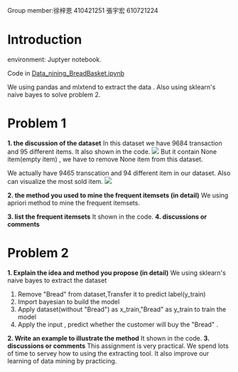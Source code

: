 Group member:徐梓恩 410421251
             張宇宏 610721224
# Introduction
environment: Juptyer notebook.

Code in [Data_nining_BreadBasket.ipynb](https://github.com/fafnerzhang/Data_mining_BreadBasket/blob/master/Data_mining_BreadBasket.ipynb/)

We using pandas and mlxtend to extract the data .
Also using sklearn's naive bayes to solve problem 2. 
# Problem 1
**1. the discussion of the dataset**
In this dataset we have 9684 transaction and 95 different items.
It also shown in the code.
![](https://i.imgur.com/5tcKEE2.png)
But it contain None item(empty item) , we have to remove None item from this dataset.

We actually have 9465 transcation and 94 different item in our dataset.
Also can visualize the most sold item.
![](https://i.imgur.com/NXOwaCv.png)



**2. the method you used to mine the frequent itemsets (in detail)**
We using apriori method to mine the frequent itemsets.

**3. list the frequent itemsets**
It shown in the code.
**4. discussions or comments**


# Problem 2
**1. Explain the idea and method you propose (in detail)**
We using sklearn's naive bayes to extract the dataset 
1. Remove "Bread" from dataset,Transfer it to predict label(y_train)
2. Import bayesian to build the model 
3. Apply dataset(without "Bread") as x_train,"Bread" as y_train to train the model
4. Apply the input , predict whether the customer will buy the "Bread" .

**2. Write an example to illustrate the method**
It shown in the code.
**3. discussions or comments**
This assignment is very practical.
We spend lots of time to servey how to using the extracting tool.
It also improve our learning of data mining by practicing.
